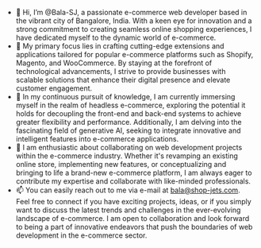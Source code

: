 - 👋 Hi, I’m @Bala-SJ, a passionate e-commerce web developer based in the vibrant city of Bangalore, India. With a keen eye for innovation and a strong commitment to creating seamless online shopping experiences, I have dedicated myself to the dynamic world of e-commerce.
- 👀 My primary focus lies in crafting cutting-edge extensions and applications tailored for popular e-commerce platforms such as Shopify, Magento, and WooCommerce. By staying at the forefront of technological advancements, I strive to provide businesses with scalable solutions that enhance their digital presence and elevate customer engagement.
- 🌱 In my continuous pursuit of knowledge, I am currently immersing myself in the realm of headless e-commerce, exploring the potential it holds for decoupling the front-end and back-end systems to achieve greater flexibility and performance. Additionally, I am delving into the fascinating field of generative AI, seeking to integrate innovative and intelligent features into e-commerce applications.
- 💞️ I am enthusiastic about collaborating on web development projects within the e-commerce industry. Whether it's revamping an existing online store, implementing new features, or conceptualizing and bringing to life a brand-new e-commerce platform, I am always eager to contribute my expertise and collaborate with like-minded professionals.
- 📫 You can easily reach out to me via e-mail at bala@shop-jets.com. Feel free to connect if you have exciting projects, ideas, or if you simply want to discuss the latest trends and challenges in the ever-evolving landscape of e-commerce. I am open to collaboration and look forward to being a part of innovative endeavors that push the boundaries of web development in the e-commerce sector.

<!---
Bala-SJ/Bala-SJ is a ✨ special ✨ repository because its `README.md` (this file) appears on your GitHub profile.
You can click the Preview link to take a look at your changes.
--->
